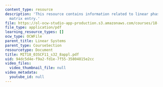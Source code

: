 ```yaml
---
content_type: resource
description: 'This resource contains information related to linear phase portraits:
  matrix entry.'
file: https://ol-ocw-studio-app-production.s3.amazonaws.com/courses/18-03sc-differential-equations-fall-2011/94dc5d4ef9a2fd1e7f5535804815e2cc_MIT18_03SCF11_s32_8appl.pdf
file_type: application/pdf
learning_resource_types: []
ocw_type: OCWFile
parent_title: Linear Systems
parent_type: CourseSection
resourcetype: Document
title: MIT18_03SCF11_s32_8appl.pdf
uid: 94dc5d4e-f9a2-fd1e-7f55-35804815e2cc
video_files:
  video_thumbnail_file: null
video_metadata:
  youtube_id: null
---
```


